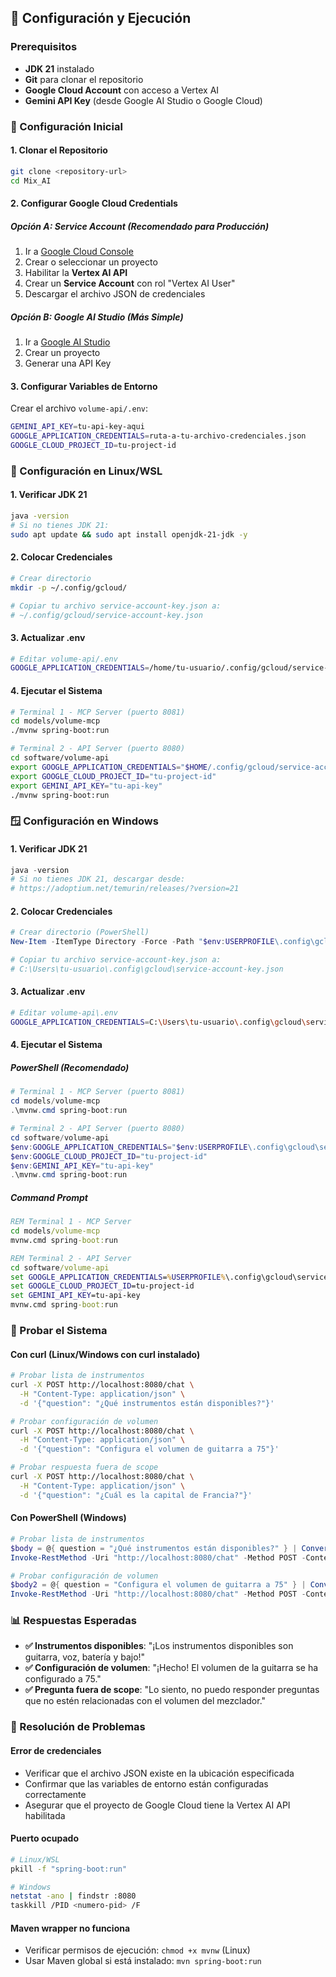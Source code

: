 ## 🚀 Configuración y Ejecución

### Prerequisitos
- **JDK 21** instalado
- **Git** para clonar el repositorio
- **Google Cloud Account** con acceso a Vertex AI
- **Gemini API Key** (desde Google AI Studio o Google Cloud)

### 🔧 Configuración Inicial

#### 1. Clonar el Repositorio
```bash
git clone <repository-url>
cd Mix_AI
```

#### 2. Configurar Google Cloud Credentials

##### Opción A: Service Account (Recomendado para Producción)
1. Ir a [Google Cloud Console](https://console.cloud.google.com/)
2. Crear o seleccionar un proyecto
3. Habilitar la **Vertex AI API**
4. Crear un **Service Account** con rol "Vertex AI User"
5. Descargar el archivo JSON de credenciales

##### Opción B: Google AI Studio (Más Simple)
1. Ir a [Google AI Studio](https://aistudio.google.com/)
2. Crear un proyecto
3. Generar una API Key

#### 3. Configurar Variables de Entorno

Crear el archivo `volume-api/.env`:
```bash
GEMINI_API_KEY=tu-api-key-aqui
GOOGLE_APPLICATION_CREDENTIALS=ruta-a-tu-archivo-credenciales.json
GOOGLE_CLOUD_PROJECT_ID=tu-project-id
```

### 🐧 Configuración en Linux/WSL

#### 1. Verificar JDK 21
```bash
java -version
# Si no tienes JDK 21:
sudo apt update && sudo apt install openjdk-21-jdk -y
```

#### 2. Colocar Credenciales
```bash
# Crear directorio
mkdir -p ~/.config/gcloud/

# Copiar tu archivo service-account-key.json a:
# ~/.config/gcloud/service-account-key.json
```

#### 3. Actualizar .env
```bash
# Editar volume-api/.env
GOOGLE_APPLICATION_CREDENTIALS=/home/tu-usuario/.config/gcloud/service-account-key.json
```

#### 4. Ejecutar el Sistema
```bash
# Terminal 1 - MCP Server (puerto 8081)
cd models/volume-mcp
./mvnw spring-boot:run

# Terminal 2 - API Server (puerto 8080)
cd software/volume-api
export GOOGLE_APPLICATION_CREDENTIALS="$HOME/.config/gcloud/service-account-key.json"
export GOOGLE_CLOUD_PROJECT_ID="tu-project-id"
export GEMINI_API_KEY="tu-api-key"
./mvnw spring-boot:run
```

### 🪟 Configuración en Windows

#### 1. Verificar JDK 21
```powershell
java -version
# Si no tienes JDK 21, descargar desde:
# https://adoptium.net/temurin/releases/?version=21
```

#### 2. Colocar Credenciales
```powershell
# Crear directorio (PowerShell)
New-Item -ItemType Directory -Force -Path "$env:USERPROFILE\.config\gcloud"

# Copiar tu archivo service-account-key.json a:
# C:\Users\tu-usuario\.config\gcloud\service-account-key.json
```

#### 3. Actualizar .env
```bash
# Editar volume-api\.env
GOOGLE_APPLICATION_CREDENTIALS=C:\Users\tu-usuario\.config\gcloud\service-account-key.json
```

#### 4. Ejecutar el Sistema

##### PowerShell (Recomendado)
```powershell
# Terminal 1 - MCP Server (puerto 8081)
cd models/volume-mcp
.\mvnw.cmd spring-boot:run

# Terminal 2 - API Server (puerto 8080)
cd software/volume-api
$env:GOOGLE_APPLICATION_CREDENTIALS="$env:USERPROFILE\.config\gcloud\service-account-key.json"
$env:GOOGLE_CLOUD_PROJECT_ID="tu-project-id"
$env:GEMINI_API_KEY="tu-api-key"
.\mvnw.cmd spring-boot:run
```

##### Command Prompt
```cmd
REM Terminal 1 - MCP Server
cd models/volume-mcp
mvnw.cmd spring-boot:run

REM Terminal 2 - API Server
cd software/volume-api
set GOOGLE_APPLICATION_CREDENTIALS=%USERPROFILE%\.config\gcloud\service-account-key.json
set GOOGLE_CLOUD_PROJECT_ID=tu-project-id
set GEMINI_API_KEY=tu-api-key
mvnw.cmd spring-boot:run
```

### 🧪 Probar el Sistema

#### Con curl (Linux/Windows con curl instalado)
```bash
# Probar lista de instrumentos
curl -X POST http://localhost:8080/chat \
  -H "Content-Type: application/json" \
  -d '{"question": "¿Qué instrumentos están disponibles?"}'

# Probar configuración de volumen
curl -X POST http://localhost:8080/chat \
  -H "Content-Type: application/json" \
  -d '{"question": "Configura el volumen de guitarra a 75"}'

# Probar respuesta fuera de scope
curl -X POST http://localhost:8080/chat \
  -H "Content-Type: application/json" \
  -d '{"question": "¿Cuál es la capital de Francia?"}'
```

#### Con PowerShell (Windows)
```powershell
# Probar lista de instrumentos
$body = @{ question = "¿Qué instrumentos están disponibles?" } | ConvertTo-Json
Invoke-RestMethod -Uri "http://localhost:8080/chat" -Method POST -ContentType "application/json" -Body $body

# Probar configuración de volumen
$body2 = @{ question = "Configura el volumen de guitarra a 75" } | ConvertTo-Json
Invoke-RestMethod -Uri "http://localhost:8080/chat" -Method POST -ContentType "application/json" -Body $body2
```

### 📊 Respuestas Esperadas

- **✅ Instrumentos disponibles**: "¡Los instrumentos disponibles son guitarra, voz, batería y bajo!"
- **✅ Configuración de volumen**: "¡Hecho! El volumen de la guitarra se ha configurado a 75."
- **✅ Pregunta fuera de scope**: "Lo siento, no puedo responder preguntas que no estén relacionadas con el volumen del mezclador."

### 🚨 Resolución de Problemas

#### Error de credenciales
- Verificar que el archivo JSON existe en la ubicación especificada
- Confirmar que las variables de entorno están configuradas correctamente
- Asegurar que el proyecto de Google Cloud tiene la Vertex AI API habilitada

#### Puerto ocupado
```bash
# Linux/WSL
pkill -f "spring-boot:run"

# Windows
netstat -ano | findstr :8080
taskkill /PID <numero-pid> /F
```

#### Maven wrapper no funciona
- Verificar permisos de ejecución: `chmod +x mvnw` (Linux)
- Usar Maven global si está instalado: `mvn spring-boot:run`

